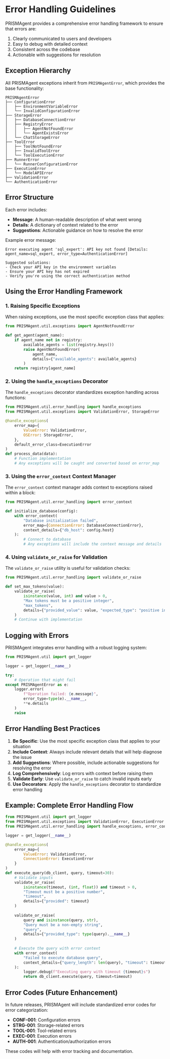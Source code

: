 # Error Handling Guidelines

PRISMAgent provides a comprehensive error handling framework to ensure that errors are:

1. Clearly communicated to users and developers
2. Easy to debug with detailed context
3. Consistent across the codebase
4. Actionable with suggestions for resolution

## Exception Hierarchy

All PRISMAgent exceptions inherit from `PRISMAgentError`, which provides the base functionality:

```
PRISMAgentError
├── ConfigurationError
│   ├── EnvironmentVariableError
│   └── InvalidConfigurationError
├── StorageError
│   ├── DatabaseConnectionError
│   ├── RegistryError
│   │   ├── AgentNotFoundError
│   │   └── AgentExistsError
│   └── ChatStorageError
├── ToolError
│   ├── ToolNotFoundError
│   ├── InvalidToolError
│   └── ToolExecutionError
├── RunnerError
│   └── RunnerConfigurationError
├── ExecutionError
│   └── ModelAPIError
├── ValidationError
└── AuthenticationError
```

## Error Structure

Each error includes:

- **Message**: A human-readable description of what went wrong
- **Details**: A dictionary of context related to the error
- **Suggestions**: Actionable guidance on how to resolve the error

Example error message:

```
Error executing agent 'sql_expert': API key not found [Details: agent_name=sql_expert, error_type=AuthenticationError]

Suggested solutions:
- Check your API key in the environment variables
- Ensure your API key has not expired
- Verify you're using the correct authentication method
```

## Using the Error Handling Framework

### 1. Raising Specific Exceptions

When raising exceptions, use the most specific exception class that applies:

```python
from PRISMAgent.util.exceptions import AgentNotFoundError

def get_agent(agent_name):
    if agent_name not in registry:
        available_agents = list(registry.keys())
        raise AgentNotFoundError(
            agent_name, 
            details={"available_agents": available_agents}
        )
    return registry[agent_name]
```

### 2. Using the `handle_exceptions` Decorator

The `handle_exceptions` decorator standardizes exception handling across functions:

```python
from PRISMAgent.util.error_handling import handle_exceptions
from PRISMAgent.util.exceptions import ValidationError, StorageError

@handle_exceptions(
    error_map={
        ValueError: ValidationError,
        OSError: StorageError,
    },
    default_error_class=ExecutionError
)
def process_data(data):
    # Function implementation
    # Any exceptions will be caught and converted based on error_map
```

### 3. Using the `error_context` Context Manager

The `error_context` context manager adds context to exceptions raised within a block:

```python
from PRISMAgent.util.error_handling import error_context

def initialize_database(config):
    with error_context(
        "Database initialization failed",
        error_map={ConnectionError: DatabaseConnectionError},
        context_details={"db_host": config.host}
    ):
        # Connect to database
        # Any exceptions will include the context message and details
```

### 4. Using `validate_or_raise` for Validation

The `validate_or_raise` utility is useful for validation checks:

```python
from PRISMAgent.util.error_handling import validate_or_raise

def set_max_tokens(value):
    validate_or_raise(
        isinstance(value, int) and value > 0,
        "Max tokens must be a positive integer",
        "max_tokens",
        details={"provided_value": value, "expected_type": "positive integer"}
    )
    # Continue with implementation
```

## Logging with Errors

PRISMAgent integrates error handling with a robust logging system:

```python
from PRISMAgent.util import get_logger

logger = get_logger(__name__)

try:
    # Operation that might fail
except PRISMAgentError as e:
    logger.error(
        f"Operation failed: {e.message}",
        error_type=type(e).__name__,
        **e.details
    )
    raise
```

## Error Handling Best Practices

1. **Be Specific**: Use the most specific exception class that applies to your situation
2. **Include Context**: Always include relevant details that will help diagnose the issue
3. **Add Suggestions**: Where possible, include actionable suggestions for resolving the error
4. **Log Comprehensively**: Log errors with context before raising them
5. **Validate Early**: Use `validate_or_raise` to catch invalid inputs early
6. **Use Decorators**: Apply the `handle_exceptions` decorator to standardize error handling

## Example: Complete Error Handling Flow

```python
from PRISMAgent.util import get_logger
from PRISMAgent.util.exceptions import ValidationError, ExecutionError
from PRISMAgent.util.error_handling import handle_exceptions, error_context, validate_or_raise

logger = get_logger(__name__)

@handle_exceptions(
    error_map={
        ValueError: ValidationError,
        ConnectionError: ExecutionError
    }
)
def execute_query(db_client, query, timeout=30):
    # Validate inputs
    validate_or_raise(
        isinstance(timeout, (int, float)) and timeout > 0,
        "Timeout must be a positive number",
        "timeout",
        details={"provided": timeout}
    )
    
    validate_or_raise(
        query and isinstance(query, str),
        "Query must be a non-empty string",
        "query",
        details={"provided_type": type(query).__name__}
    )
    
    # Execute the query with error context
    with error_context(
        "Failed to execute database query",
        context_details={"query_length": len(query), "timeout": timeout}
    ):
        logger.debug(f"Executing query with timeout {timeout}s")
        return db_client.execute(query, timeout=timeout)
```

## Error Codes (Future Enhancement)

In future releases, PRISMAgent will include standardized error codes for error categorization:

- **CONF-001**: Configuration errors
- **STRG-001**: Storage-related errors
- **TOOL-001**: Tool-related errors
- **EXEC-001**: Execution errors
- **AUTH-001**: Authentication/authorization errors

These codes will help with error tracking and documentation.
